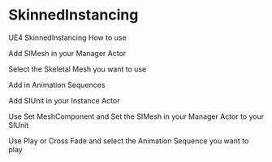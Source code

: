 # SkinnedInstancing
UE4 SkinnedInstancing
How to use

Add SIMesh in your Manager Actor

Select the Skeletal Mesh you want to use

Add in Animation Sequences


Add SIUnit in your Instance Actor

Use Set MeshComponent and Set the SIMesh in your Manager Actor to your SIUnit

Use Play or Cross Fade and select the Animation Sequence you want to play
